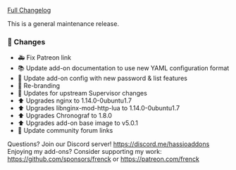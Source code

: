 [Full Changelog][changelog]

This is a general maintenance release.

### 🔨 Changes

- :ambulance: Fix Patreon link
- :books: Update add-on documentation to use new YAML configuration format
- :hammer: Update add-on config with new password & list features
- :hammer: Re-branding
- :hammer: Updates for upstream Supervisor changes
- :arrow_up: Upgrades nginx to 1.14.0-0ubuntu1.7
- :arrow_up: Upgrades libnginx-mod-http-lua to 1.14.0-0ubuntu1.7
- :arrow_up: Upgrades Chronograf to 1.8.0
- :arrow_up: Upgrades add-on base image to v5.0.1
- :hammer: Update community forum links

[changelog]: https://github.com/hassio-addons/addon-influxdb/compare/v3.5.1...v3.6.0

Questions? Join our Discord server! https://discord.me/hassioaddons
Enjoying my add-ons? Consider supporting my work:
https://github.com/sponsors/frenck or https://patreon.com/frenck